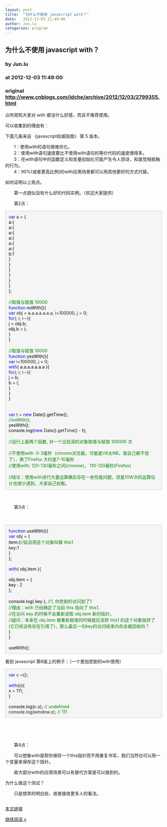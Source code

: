 ```yaml
---
layout: post
title:  "为什么不使用 javascript with？"
date:   2012-12-03 11:49:00
author: Jun.lu
categories: program
---
```


## 为什么不使用 javascript with？
### by Jun.lu
### at 2012-12-03 11:49:00
### original <http://www.cnblogs.com/idche/archive/2012/12/03/2799355.html>

<p>众所周知大家对 with 都没什么好感，而且不推荐使用。</p><p>可以收集到的理由有：</p><p>下面几条来自 《javascript权威指南》 第 5 版本。</p><p> 　　1：使用with的语句很难优化。<br>　　2：使用with语句速度要比不使用with语句的等价代码的速度慢得多。<br>　　3：在with语句中的函数定义和变量初始化可能产生令人惊讶，和直觉相抵触的行为。<br>　　4：90%(或者更高比例)的with应用场景都可以用其他更好的方式代替。</p><p>如何证明以上观点。</p><p>　　第一点貌似没有什么好的代码实例。（欢迎大家提供）</p><p>　　第2点：</p><div style="background-color:#f5f5f5;border:1px solid #cccccc;padding:10px"><span style="color:#0000ff">var</span> a =<span style="color:#000000"> {<br>            a:{<br>                a:{<br>                    a:{<br>                        a:{<br>                            a:{<br>                                a:{<br>                                    b:</span>1<span style="color:#000000"><br>                                }<br>                            }<br>                        }<br>                    }<br>                }<br>            }<br>        };<br>        <br>        </span><span style="color:#008000">//</span><span style="color:#008000">取值与赋值 10000</span><br>        <span style="color:#0000ff">function</span><span style="color:#000000"> noWith(){<br>            </span><span style="color:#0000ff">var</span> obj = a.a.a.a.a.a.a, i=100000, j = 0<span style="color:#000000">;<br>            </span><span style="color:#0000ff">for</span>(; i; i--<span style="color:#000000">){<br>                j </span>=<span style="color:#000000"> obj.b;<br>                obj.b </span>=<span style="color:#000000"> i;<br>            }<br>        }<br>        <br>        </span><span style="color:#008000">//</span><span style="color:#008000">取值与赋值 10000</span><br>        <span style="color:#0000ff">function</span><span style="color:#000000"> yesWith(){<br>            </span><span style="color:#0000ff">var</span> i=100000, j = 0<span style="color:#000000">;<br>            </span><span style="color:#0000ff">with</span><span style="color:#000000">( a.a.a.a.a.a.a ){<br>                </span><span style="color:#0000ff">for</span>(; i; i--<span style="color:#000000">){<br>                    j </span>=<span style="color:#000000"> b;<br>                    b </span>=<span style="color:#000000"> i;<br>                }<br>            }<br>        }<br>        <br>        <br>        </span><span style="color:#0000ff">var</span> t = <span style="color:#0000ff">new</span><span style="color:#000000"> Date().getTime();<br>        </span><span style="color:#008000">//</span><span style="color:#008000">noWith();</span><br><span style="color:#000000">        yesWith();<br>        console.log(</span><span style="color:#0000ff">new</span> Date().getTime() -<span style="color:#000000"> t);<br>        <br>        </span><span style="color:#008000">//</span><span style="color:#008000">运行上面两个函数, 对一个比较深的对象取值与赋值 100000 次</span><br>        <br>        <span style="color:#008000">//</span><span style="color:#008000">不使用with: 0-3毫秒（chrome浏览器，可能是V8太NB，我自己都不信了），换了Firefox 大约是7-10毫秒</span><br>        <span style="color:#008000">//</span><span style="color:#008000">使用with: 120-130毫秒之间(chrome)， 110-120毫秒(Firefox)</span><br>        <br>        <span style="color:#008000">//</span><span style="color:#008000">结论：使用with进行大量运算确实存在一些性能问题，但是10W次的运算估计也很少遇到，大家自己权衡。</span></div><p> </p><p>　　第3点：</p><p>　　</p><div style="background-color:#f5f5f5;border:1px solid #cccccc;padding:10px"><span style="color:#0000ff">function</span><span style="color:#000000"> useWith(){<br>            </span><span style="color:#0000ff">var</span> obj =<span style="color:#000000"> {<br>                item:{</span><span style="color:#008000">//</span><span style="color:#008000">姑且把这个对象叫做 this1</span><br>                    key:1<span style="color:#000000"><br>                }<br>            };<br>            <br>            </span><span style="color:#0000ff">with</span><span style="color:#000000">( obj.item ){<br>            <br>                obj.item </span>=<span style="color:#000000"> {<br>                    key : </span>2<span style="color:#000000"><br>                };<br>                <br>                console.log( key ); </span><span style="color:#008000">//</span><span style="color:#008000">1,  你悲剧的访问到了1</span><br>                <span style="color:#008000">//</span><span style="color:#008000">理由：with 已经确定了当前 this 指向了 this1, </span><br>                <span style="color:#008000">//</span><span style="color:#008000">在访问 key 的时候不会重新读取 obj.item 新的指针。</span><br>                <span style="color:#008000">//</span><span style="color:#008000">疑问：本来在 obj.item 被重新赋值的时候就应该把 this1 的这个对象抛弃了(它已经没有存在引用了)，那么最后一句key的访问结束内存会被回收吗？</span><br><span style="color:#000000">            }<br>        }<br>        <br>        useWith();</span></div><p>看到 javascript 第6版上的例子：（一个更加悲剧的with使用）</p><div style="background-color:#f5f5f5;border:1px solid #cccccc;padding:10px"><span style="color:#0000ff">var</span> c =<span style="color:#000000">{};<br>        <br>        </span><span style="color:#0000ff">with</span><span style="color:#000000">(c){<br>            x </span>= 111<span style="color:#000000">;<br>        }<br><br>        console.log(c.x); </span><span style="color:#008000">//</span><span style="color:#008000"> undefined</span><br>        console.log(window.x); <span style="color:#008000">//</span><span style="color:#008000"> 111</span></div><p> </p><p> </p><p>　　第4点：</p><p>　　可以想象with是帮你保存一个this指针而不用重复书写，我们当然也可以用一个变量来保存这个指针。</p><p>　　故大部分with的应用场景可以有替代方案是可以做到的。</p><p>为什么做这个测试？</p><p>　　只是想弄的明白些，或者接收更多人的看法。</p><img src="http://www.cnblogs.com/idche/aggbug/2799355.html?type=1" width="1" height="1" alt=""><p><a href="http://www.cnblogs.com/idche/archive/2012/12/03/2799355.html">本文链接</a></p><p><a href="http://www.cnblogs.com/idche/archive/2012/12/03/2799355.html">继续阅读 »</a></p>
